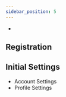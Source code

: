 ```yaml
---
sidebar_position: 5
---
```

-
## Registration 

## Initial Settings
- Account Settings
- Profile Settings




